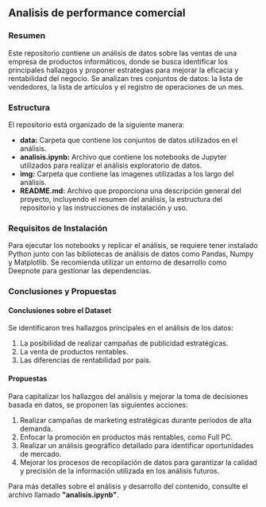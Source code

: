 ## Analisis de performance comercial


### Resumen

Este repositorio contiene un análisis de datos sobre las ventas de una empresa de productos informáticos, donde se busca identificar los principales hallazgos y proponer estrategias para mejorar la eficacia y rentabilidad del negocio. Se analizan tres conjuntos de datos: la lista de vendedores, la lista de artículos y el registro de operaciones de un mes.

### Estructura

El repositorio está organizado de la siguiente manera:

- **data:** Carpeta que contiene los conjuntos de datos utilizados en el análisis.
- **analisis.ipynb:** Archivo que contiene los notebooks de Jupyter utilizados para realizar el análisis exploratorio de datos.
- **img:** Carpeta que contiene las imagenes utilizadas a los largo del análisis.
- **README.md:** Archivo que proporciona una descripción general del proyecto, incluyendo el resumen del análisis, la estructura del repositorio y las instrucciones de instalación y uso.

### Requisitos de Instalación

Para ejecutar los notebooks y replicar el análisis, se requiere tener instalado Python junto con las bibliotecas de análisis de datos como Pandas, Numpy y Matplotlib. Se recomienda utilizar un entorno de desarrollo como Deepnote para gestionar las dependencias.

### Conclusiones y Propuestas

#### Conclusiones sobre el Dataset

Se identificaron tres hallazgos principales en el análisis de los datos:

1. La posibilidad de realizar campañas de publicidad estratégicas.
2. La venta de productos rentables.
3. Las diferencias de rentabilidad por país.

#### Propuestas

Para capitalizar los hallazgos del análisis y mejorar la toma de decisiones basada en datos, se proponen las siguientes acciones:

1. Realizar campañas de marketing estratégicas durante períodos de alta demanda.
2. Enfocar la promoción en productos más rentables, como Full PC.
3. Realizar un análisis geográfico detallado para identificar oportunidades de mercado.
4. Mejorar los procesos de recopilación de datos para garantizar la calidad y precisión de la información utilizada en los análisis futuros.

Para más detalles sobre el análisis y desarrollo del contenido, consulte el archivo llamado **"analisis.ipynb"**.
